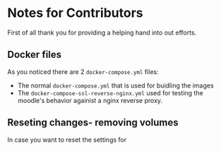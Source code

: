 # Notes for Contributors
First of all thank you for providing a helping hand into out efforts.

## Docker files
As you noticed there are 2 `docker-compose.yml` files:

* The normal `docker-compose.yml` that is used for buidling the images
* Τhe `docker-compose-ssl-reverse-nginx.yml` used for testing the moodle's behavior againist a nginx reverse proxy.

## Reseting changes- removing volumes

In case you want to reset the settings for
